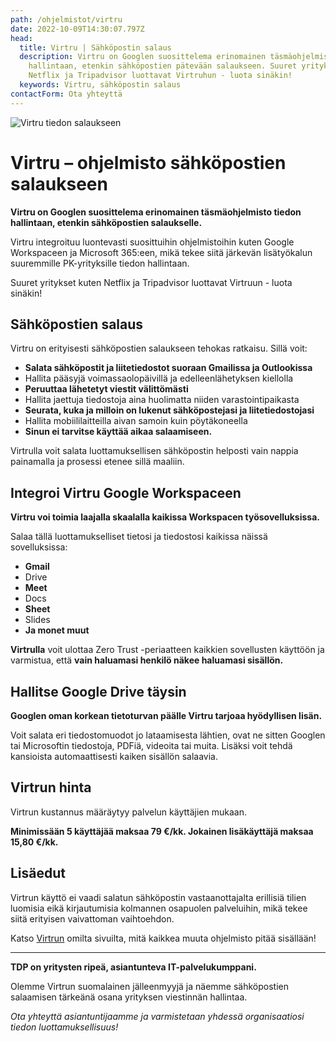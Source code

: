 ```yaml
---
path: /ohjelmistot/virtru
date: 2022-10-09T14:30:07.797Z
head:
  title: Virtru | Sähköpostin salaus
  description: Virtru on Googlen suosittelema erinomainen täsmäohjelmisto tiedon
    hallintaan, etenkin sähköpostien pätevään salaukseen. Suuret yritykset kuten
    Netflix ja Tripadvisor luottavat Virtruhun - luota sinäkin!
  keywords: Virtru, sähköpostin salaus
contactForm: Ota yhteyttä
---
```

![Virtru tiedon salaukseen](/assets/ohjelmistot-tinified.jpg)

# V﻿irtru – ohjelmisto sähköpostien salaukseen

**Virtru on Googlen suosittelema erinomainen täsmäohjelmisto tiedon hallintaan, etenkin sähköpostien salaukselle.** 

Virtru integroituu luontevasti suosittuihin ohjelmistoihin kuten Google Workspaceen ja Microsoft 365:een, mikä tekee siitä järkevän lisätyökalun suuremmille PK-yrityksille tiedon hallintaan. 

Suuret yritykset kuten Netflix ja Tripadvisor luottavat Virtruun - luota sinäkin!

## Sähköpostien salaus

Virtru on erityisesti sähköpostien salaukseen tehokas ratkaisu. Sillä voit: 

* **Salata sähköpostit ja liitetiedostot suoraan Gmailissa ja Outlookissa**
* Hallita pääsyjä voimassaolopäivillä ja edelleenlähetyksen kiellolla
* **Peruuttaa lähetetyt viestit välittömästi**
* Hallita jaettuja tiedostoja aina huolimatta niiden varastointipaikasta
* **Seurata, kuka ja milloin on lukenut sähköpostejasi ja liitetiedostojasi**
* Hallita mobiililaitteilla aivan samoin kuin pöytäkoneella
* **Sinun ei tarvitse käyttää aikaa salaamiseen.** 

Virtrulla voit salata luottamuksellisen sähköpostin helposti vain nappia painamalla ja prosessi etenee sillä maaliin.

## Integroi Virtru Google Workspaceen

**Virtru voi toimia laajalla skaalalla kaikissa Workspacen työsovelluksissa.** 

Salaa tällä luottamukselliset tietosi ja tiedostosi kaikissa näissä sovelluksissa: 

* **Gmail**
* Drive
* **Meet**
* Docs
* **Sheet** 
* Slides
* **Ja monet muut**

**Virtrulla** voit ulottaa Zero Trust -periaatteen kaikkien sovellusten käyttöön ja varmistua, että **vain haluamasi henkilö näkee haluamasi sisällön.**

## Hallitse Google Drive täysin

**Googlen oman korkean tietoturvan päälle Virtru tarjoaa hyödyllisen lisän.** 

Voit salata eri tiedostomuodot jo lataamisesta lähtien, ovat ne sitten Googlen tai Microsoftin tiedostoja, PDFiä, videoita tai muita. Lisäksi voit tehdä kansioista automaattisesti kaiken sisällön salaavia.

## Virtrun hinta

Virtrun kustannus määräytyy palvelun käyttäjien mukaan.

**Minimissään 5 käyttäjää maksaa 79 €/kk. Jokainen lisäkäyttäjä maksaa 15,80 €/kk.**

## Lisäedut

Virtrun käyttö ei vaadi salatun sähköpostin vastaanottajalta erillisiä tilien luomisia eikä kirjautumisia kolmannen osapuolen palveluihin, mikä tekee siitä erityisen vaivattoman vaihtoehdon. 

Katso [Virtrun](https://www.virtru.com/) omilta sivuilta, mitä kaikkea muuta ohjelmisto pitää sisällään!

- - -

**TDP on yritysten ripeä, asiantunteva IT-palvelukumppani.** 

Olemme Virtrun suomalainen jälleenmyyjä ja näemme sähköpostien salaamisen tärkeänä osana yrityksen viestinnän hallintaa.

*Ota yhteyttä asiantuntijaamme ja varmistetaan yhdessä organisaatiosi tiedon luottamuksellisuus!*